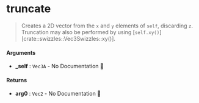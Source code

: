# truncate

>  Creates a 2D vector from the `x` and `y` elements of `self`, discarding `z`.
>  Truncation may also be performed by using [`self.xy()`][crate::swizzles::Vec3Swizzles::xy()].

#### Arguments

- **\_self** : `Vec3A` \- No Documentation 🚧

#### Returns

- **arg0** : `Vec2` \- No Documentation 🚧